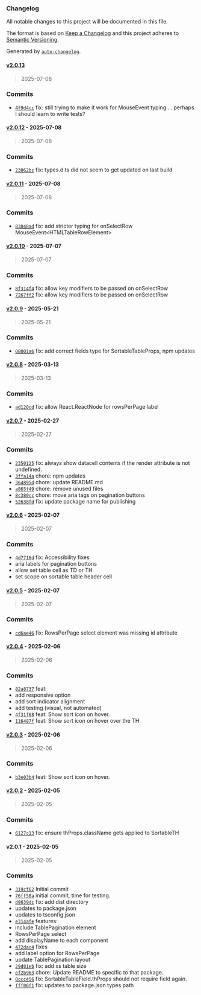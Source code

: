 ### Changelog

All notable changes to this project will be documented in this file.

The format is based on [Keep a Changelog](https://keepachangelog.com/en/1.0.0/)
and this project adheres to [Semantic Versioning](https://semver.org/spec/v2.0.0.html).

Generated by [`auto-changelog`](https://github.com/CookPete/auto-changelog).

#### [v2.0.13](https://github.com/ChumsInc/sortable-tables/compare/v2.0.12...v2.0.13)

> 2025-07-08




### Commits

- [`4f9d4cc`](https://github.com/ChumsInc/sortable-tables/commit/4f9d4cc0cb6da9c27fa26c93bfd6ee302a70ff3c)  fix: still trying to make it work for MouseEvent typing ... perhaps I should learn to write tests?

#### [v2.0.12](https://github.com/ChumsInc/sortable-tables/compare/v2.0.11...v2.0.12) - 2025-07-08

> 2025-07-08




### Commits

- [`23062bc`](https://github.com/ChumsInc/sortable-tables/commit/23062bc7b9bb8764c1a83f96f3c1e75db292fbf4)  fix: types.d.ts did not seem to get updated on last build

#### [v2.0.11](https://github.com/ChumsInc/sortable-tables/compare/v2.0.10...v2.0.11) - 2025-07-08

> 2025-07-08




### Commits

- [`83848ad`](https://github.com/ChumsInc/sortable-tables/commit/83848ad28bad0dcd659f3a4bcf2a9ee1ab44d860)  fix: add stricter typing for onSelectRow MouseEvent&lt;HTMLTableRowElement&gt;

#### [v2.0.10](https://github.com/ChumsInc/sortable-tables/compare/v2.0.9...v2.0.10) - 2025-07-07

> 2025-07-07




### Commits

- [`8f314f4`](https://github.com/ChumsInc/sortable-tables/commit/8f314f4f89a0f47382de3a678b8ec124ac44ebdf)  fix: allow key modifiers to be passed on onSelectRow
- [`7267ff2`](https://github.com/ChumsInc/sortable-tables/commit/7267ff20a6a233043919c53e46113f5300dea9af)  fix: allow key modifiers to be passed on onSelectRow

#### [v2.0.9](https://github.com/ChumsInc/sortable-tables/compare/v2.0.8...v2.0.9) - 2025-05-21

> 2025-05-21




### Commits

- [`08001a6`](https://github.com/ChumsInc/sortable-tables/commit/08001a6604fea9ae723147f36a54261d798153c8)  fix: add correct fields type for SortableTableProps, npm updates

#### [v2.0.8](https://github.com/ChumsInc/sortable-tables/compare/v2.0.7...v2.0.8) - 2025-03-13

> 2025-03-13




### Commits

- [`ad120cd`](https://github.com/ChumsInc/sortable-tables/commit/ad120cd7f521d194613370aa91befd24582aef5d)  fix: allow React.ReactNode for rowsPerPage label

#### [v2.0.7](https://github.com/ChumsInc/sortable-tables/compare/v2.0.6...v2.0.7) - 2025-02-27

> 2025-02-27




### Commits

- [`2350125`](https://github.com/ChumsInc/sortable-tables/commit/2350125f5fca9545c2ca1136191af5f765313e4f)  fix: always show datacell contents if the render attribute is not undefined.
- [`3ffa14a`](https://github.com/ChumsInc/sortable-tables/commit/3ffa14a3f1648173a9d8c896abe886c26928506e)  chore: npm updates
- [`364895d`](https://github.com/ChumsInc/sortable-tables/commit/364895dd31a6aa4a8b8d4911b965323637a7e85f)  chore: update README.md
- [`a865f49`](https://github.com/ChumsInc/sortable-tables/commit/a865f4909ef5279d398a2d5fd6df372a53ba2c71)  chore: remove unused files
- [`8c380cc`](https://github.com/ChumsInc/sortable-tables/commit/8c380ccddace0e2550cd61d7a6cb63815a824ed3)  chore: move aria tags on pagination buttons
- [`52638fd`](https://github.com/ChumsInc/sortable-tables/commit/52638fdfa6b3db4a932ed094d6ed4cb74ea5e514)  fix: update package name for publishing

#### [v2.0.6](https://github.com/ChumsInc/sortable-tables/compare/v2.0.5...v2.0.6) - 2025-02-07

> 2025-02-07




### Commits

- [`4d7716d`](https://github.com/ChumsInc/sortable-tables/commit/4d7716d5d23eac513b3761c03b722aeba250019b)  fix: Accessibility fixes
- aria labels for pagination buttons
- allow set table cell as TD or TH
- set scope on sortable table header cell

#### [v2.0.5](https://github.com/ChumsInc/sortable-tables/compare/v2.0.4...v2.0.5) - 2025-02-07

> 2025-02-07




### Commits

- [`cd6ae46`](https://github.com/ChumsInc/sortable-tables/commit/cd6ae4690642081d649933f3a6828f180db50cc3)  fix: RowsPerPage select element was missing id attribute

#### [v2.0.4](https://github.com/ChumsInc/sortable-tables/compare/v2.0.3...v2.0.4) - 2025-02-06

> 2025-02-06




### Commits

- [`82a8737`](https://github.com/ChumsInc/sortable-tables/commit/82a87377d0a63ae4ea4826a7842640c3efc19d6c)  feat:
- add responsive option
- add sort indicator alignment
- add testing (visual, not automated)
- [`4f31f68`](https://github.com/ChumsInc/sortable-tables/commit/4f31f68f59875bfde20e7a3bf828b0e41c91bba0)  feat: Show sort icon on hover.
- [`116487f`](https://github.com/ChumsInc/sortable-tables/commit/116487f5edd46c47eedc721c6feb2b71e92c189c)  feat: Show sort icon on hover over the TH

#### [v2.0.3](https://github.com/ChumsInc/sortable-tables/compare/v2.0.2...v2.0.3) - 2025-02-06

> 2025-02-06




### Commits

- [`b3e03b4`](https://github.com/ChumsInc/sortable-tables/commit/b3e03b4887b87c7cf744be4fda396cb2f41d7e1d)  feat: Show sort icon on hover.

#### [v2.0.2](https://github.com/ChumsInc/sortable-tables/compare/v2.0.1...v2.0.2) - 2025-02-05

> 2025-02-05




### Commits

- [`6127c13`](https://github.com/ChumsInc/sortable-tables/commit/6127c13ef9c987b28e64c6883ea3c2e12026c9ff)  fix: ensure thProps.className gets applied to SortableTH

#### v2.0.1 - 2025-02-05

> 2025-02-05




### Commits

- [`319cf62`](https://github.com/ChumsInc/sortable-tables/commit/319cf620ace584d7a1a5962879d007da898c0905)  Initial commit
- [`76ff58a`](https://github.com/ChumsInc/sortable-tables/commit/76ff58a7005dfea279dbdbb04303b3fca65bcc22)  initial commit, time for testing.
- [`d8639dc`](https://github.com/ChumsInc/sortable-tables/commit/d8639dc51c0373a1123b5e5b751caa89f2873b6a)  fix: add dist directory
- updates to package.json
- updates to tsconfig.json
- [`e314afe`](https://github.com/ChumsInc/sortable-tables/commit/e314afefd0bb93f493867daca924bcba4992e78e)  features:
- include TablePagination element
- RowsPerPage select
- add displayName to each component
- [`472dac4`](https://github.com/ChumsInc/sortable-tables/commit/472dac4f942d729db8cabccfd15d50acf0ec9d90)  fixes
- add label option for RowsPerPage
- update TablePagination layout
- [`29d01eb`](https://github.com/ChumsInc/sortable-tables/commit/29d01eb21114a805c75e64838497c8f309676879)  fix: add xs table size
- [`ef2b963`](https://github.com/ChumsInc/sortable-tables/commit/ef2b963564efd036d052acde54e471d4319aa46e)  chore: Update README to specific to that package.
- [`0ccc456`](https://github.com/ChumsInc/sortable-tables/commit/0ccc45653e666a4638b7f9ad7e566618c97d9a52)  fix: SortableTableField.thProps should not require field again.
- [`fff06f1`](https://github.com/ChumsInc/sortable-tables/commit/fff06f1b1646c529e834d41fcdfea7dad1373fbd)  fix: updates to package.json types path

